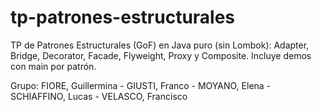 # tp-patrones-estructurales
TP de Patrones Estructurales (GoF) en Java puro (sin Lombok): Adapter, Bridge, Decorator, Facade, Flyweight, Proxy y Composite. Incluye demos con main por patrón.

Grupo: FIORE, Guillermina - GIUSTI, Franco - MOYANO, Elena - SCHIAFFINO, Lucas - VELASCO, Francisco
